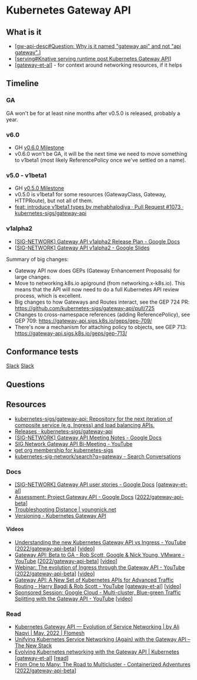 # Kubernetes Gateway API
## What is it
- [[gw-api-desc#Question: Why is it named "gateway api" and not "api gateway".]]
- [[serving#Knative serving runtime post Kubernetes Gateway API]]
- [[gateway-et-al]] - for context around networking resources, if it helps

## Timeline
### GA
GA won't be for at least nine months after v0.5.0 is released, probably a year.
### v6.0
- GH [v0.6.0 Milestone](https://github.com/kubernetes-sigs/gateway-api/milestone/6)
- v0.6.0 won't be GA, it will be the next time we need to move something to v1beta1 (most likely ReferencePolicy once we've settled on a name).
### v5.0 - v1beta1
- GH [v0.5.0 Milestone](https://github.com/kubernetes-sigs/gateway-api/milestone/5)
- v0.5.0 is v1beta1 for some resources (GatewayClass, Gateway, HTTPRoute), but not all of them.
- [feat: introduce v1beta1 types by mehabhalodiya · Pull Request #1073 · kubernetes-sigs/gateway-api](https://github.com/kubernetes-sigs/gateway-api/pull/1073?w=1)

### v1alpha2
- [\[SIG-NETWORK\] Gateway API v1alpha2 Release Plan - Google Docs](https://docs.google.com/document/d/1S5PH72QFIGdYSeinBIIha4Wmnse2l9KQRA-hRzJpNWk/edit)
- [\[SIG-NETWORK\] Gateway API v1alpha2 - Google Slides](https://docs.google.com/presentation/d/1GpvHDSrF-p8xlukXBz4RlVxlxWjDMi8TUhVPPzwa4U8/edit?resourcekey=0-7b8zugLLjBEu2-rTTt85qw#slide=id.p)

Summary of big changes:
- Gateway API now does GEPs (Gateway Enhancement Proposals) for large changes.
- Move to networking.k8s.io apiground (from networking.x-k8s.io). This means that the API will now need to do a full Kubernetes API review process, which is excellent.
- Big changes to how Gateways and Routes interact, see the GEP 724 PR: https://github.com/kubernetes-sigs/gateway-api/pull/725
- Changes to cross-namespace references (adding ReferencePolicy), see GEP 709: https://gateway-api.sigs.k8s.io/geps/gep-709/
- There's now a mechanism for attaching policy to objects, see GEP 713: https://gateway-api.sigs.k8s.io/geps/gep-713/

## Conformance tests
[Slack](https://kubernetes.slack.com/archives/CR0H13KGA/p1647527392531919)
[Slack](https://kubernetes.slack.com/archives/CR0H13KGA/p1648051661322509)

## Questions

## Resources
- [kubernetes-sigs/gateway-api: Repository for the next iteration of composite service (e.g. Ingress) and load balancing APIs.](https://github.com/kubernetes-sigs/gateway-api)
- [Releases · kubernetes-sigs/gateway-api](https://github.com/kubernetes-sigs/gateway-api/releases)
- [\[SIG-NETWORK\] Gateway API Meeting Notes - Google Docs](https://docs.google.com/document/d/1eg-YjOHaQ7UD28htdNxBR3zufebozXKyI28cl2E11tU/edit)
- [SIG Network Gateway API Bi-Meeting - YouTube](https://www.youtube.com/playlist?list=PL69nYSiGNLP1GgO7k02ipPGZUFpSzGaHH)
- [get org membership for kubernetes-sigs](https://github.com/kubernetes/community/blob/master/community-membership.md#member)
- [kubernetes-sig-network/search?q=gateway - Search Conversations](https://groups.google.com/g/kubernetes-sig-network/search?q=gateway)

### Docs
- [\[SIG-NETWORK\] Gateway API user stories - Google Docs](https://docs.google.com/document/d/1OAzVO0HfmF4qD8AW41_eeUY0KP6xjqghusUVwhp4BNg/edit?pli=1#heading=h.nd4ieigrfasq) [[gateway-et-al]]
- [Assessment: Project Gateway API - Google Docs](https://docs.google.com/document/d/1qeSwZ4WVevybTQoL5hG20Dcsh2qMzyPKv-z7qM3ho1c/edit) [[2022/gateway-api-beta]]
- [Troubleshooting Distance | youngnick.net](https://youngnick.net/post/troubleshooting-distance/)
- [Versioning - Kubernetes Gateway API](https://gateway-api.sigs.k8s.io/concepts/versioning/)

#### Videos
- [Understanding the new Kubernetes Gateway API vs Ingress - YouTube](https://www.youtube.com/watch?v=Zqlwn5TZknI) [[2022/gateway-api-beta]] [[video]]
- [Gateway API: Beta to GA - Rob Scott, Google & Nick Young, VMware - YouTube](https://www.youtube.com/watch?v=YPiuicxC8UU) [[2022/gateway-api-beta]] [[video]]
- [Webinar: The evolution of Ingress through the Gateway API - YouTube](https://www.youtube.com/watch?v=IGymKBPyBVw) [[2022/gateway-api-beta]] [[video]]
- [Gateway API: A New Set of Kubernetes APIs for Advanced Traffic Routing - Harry Bagdi & Rob Scott - YouTube](https://www.youtube.com/watch?v=lCRuzWFJBO0) [[gateway-et-al]] [[video]]
- [Sponsored Session: Google Cloud - Multi-cluster, Blue-green Traffic Splitting with the Gateway API - YouTube](https://www.youtube.com/watch?v=vs8YrjdRJJU) [[video]]

### Read
- [Kubernetes Gateway API — Evolution of Service Networking | by Ali Naqvi | May, 2022 | Flomesh](https://blog.flomesh.io/kubernetes-gateway-api-evolution-of-service-networking-aa76ec4efa7e)
- [Unifying Kubernetes Service Networking (Again) with the Gateway API – The New Stack](https://thenewstack.io/unifying-kubernetes-service-networking-again-with-the-gateway-api/)
- [Evolving Kubernetes networking with the Gateway API | Kubernetes](https://kubernetes.io/blog/2021/04/22/evolving-kubernetes-networking-with-the-gateway-api/) [[gateway-et-al]] [[read]]
- [From One to Many: The Road to Multicluster - Containerized Adventures](http://kaslin.rocks/from-one-to-many-the-road-to-multicluster/) [[2022/gateway-api-beta]]

[//begin]: # "Autogenerated link references for markdown compatibility"
[gw-api-desc#Question: Why is it named "gateway api" and not "api gateway".]: ../scrapbook/2022/gw-api-desc.md "Gateway API description"
[serving#Knative serving runtime post Kubernetes Gateway API]: ../knative/serving.md "serving"
[gateway-et-al]: ../learning/gateway-et-al.md "Gateway et al"
[2022/gateway-api-beta]: ../scrapbook/2022/gateway-api-beta.md "gateway-api beta"
[video]: ../learning/video.md "video"
[read]: ../learning/read.md "read"
[//end]: # "Autogenerated link references"